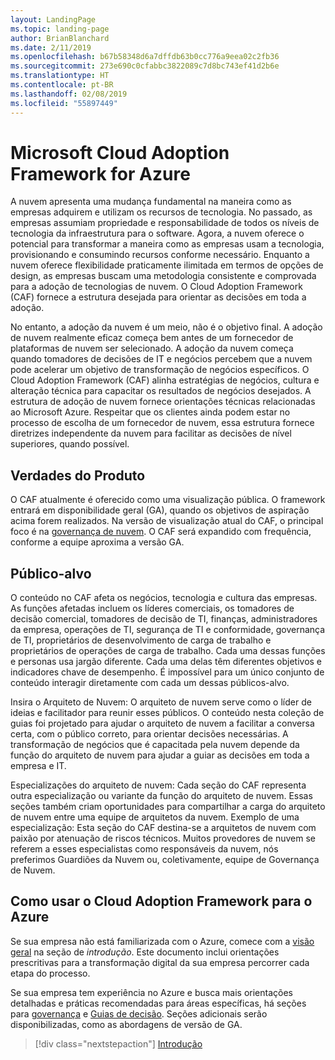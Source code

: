 ```yaml
---
layout: LandingPage
ms.topic: landing-page
author: BrianBlanchard
ms.date: 2/11/2019
ms.openlocfilehash: b67b58348d6a7dffdb63b0cc776a9eea02c2fb36
ms.sourcegitcommit: 273e690c0cfabbc3822089c7d8bc743ef41d2b6e
ms.translationtype: HT
ms.contentlocale: pt-BR
ms.lasthandoff: 02/08/2019
ms.locfileid: "55897449"
---
```

# <a name="microsoft-cloud-adoption-framework-for-azure"></a>Microsoft Cloud Adoption Framework for Azure

A nuvem apresenta uma mudança fundamental na maneira como as empresas adquirem e utilizam os recursos de tecnologia. No passado, as empresas assumiam propriedade e responsabilidade de todos os níveis de tecnologia da infraestrutura para o software. Agora, a nuvem oferece o potencial para transformar a maneira como as empresas usam a tecnologia, provisionando e consumindo recursos conforme necessário. Enquanto a nuvem oferece flexibilidade praticamente ilimitada em termos de opções de design, as empresas buscam uma metodologia consistente e comprovada para a adoção de tecnologias de nuvem. O Cloud Adoption Framework (CAF) fornece a estrutura desejada para orientar as decisões em toda a adoção.

No entanto, a adoção da nuvem é um meio, não é o objetivo final. A adoção de nuvem realmente eficaz começa bem antes de um fornecedor de plataformas de nuvem ser selecionado. A adoção da nuvem começa quando tomadores de decisões de IT e negócios percebem que a nuvem pode acelerar um objetivo de transformação de negócios específicos. O Cloud Adoption Framework (CAF) alinha estratégias de negócios, cultura e alteração técnica para capacitar os resultados de negócios desejados. A estrutura de adoção de nuvem fornece orientações técnicas relacionadas ao Microsoft Azure. Respeitar que os clientes ainda podem estar no processo de escolha de um fornecedor de nuvem, essa estrutura fornece diretrizes independente da nuvem para facilitar as decisões de nível superiores, quando possível.

## <a name="product-truths"></a>Verdades do Produto

O CAF atualmente é oferecido como uma visualização pública. O framework entrará em disponibilidade geral (GA), quando os objetivos de aspiração acima forem realizados. Na versão de visualização atual do CAF, o principal foco é na [governança de nuvem](./governance/journeys/overview.md). O CAF será expandido com frequência, conforme a equipe aproxima a versão GA.

## <a name="audience"></a>Público-alvo

O conteúdo no CAF afeta os negócios, tecnologia e cultura das empresas. As funções afetadas incluem os líderes comerciais, os tomadores de decisão comercial, tomadores de decisão de TI, finanças, administradores da empresa, operações de TI, segurança de TI e conformidade, governança de TI, proprietários de desenvolvimento de carga de trabalho e proprietários de operações de carga de trabalho. Cada uma dessas funções e personas usa jargão diferente. Cada uma delas têm diferentes objetivos e indicadores chave de desempenho. É impossível para um único conjunto de conteúdo interagir diretamente com cada um dessas públicos-alvo.

Insira o Arquiteto de Nuvem: O arquiteto de nuvem serve como o líder de ideias e facilitador para reunir esses públicos. O conteúdo nesta coleção de guias foi projetado para ajudar o arquiteto de nuvem a facilitar a conversa certa, com o público correto, para orientar decisões necessárias. A transformação de negócios que é capacitada pela nuvem depende da função do arquiteto de nuvem para ajudar a guiar as decisões em toda a empresa e IT.

Especializações do arquiteto de nuvem: Cada seção do CAF representa outra especialização ou variante da função do arquiteto de nuvem. Essas seções também criam oportunidades para compartilhar a carga do arquiteto de nuvem entre uma equipe de arquitetos da nuvem. Exemplo de uma especialização: Esta seção do CAF destina-se a arquitetos de nuvem com paixão por atenuação de riscos técnicos. Muitos provedores de nuvem se referem a esses especialistas como responsáveis da nuvem, nós preferimos Guardiões da Nuvem ou, coletivamente, equipe de Governança de Nuvem.

## <a name="how-to-use-the-microsoft-cloud-adoption-framework-for-azure"></a>Como usar o Cloud Adoption Framework para o Azure

Se sua empresa não está familiarizada com o Azure, comece com a [visão geral](./getting-started/overview.md) na seção de *introdução*. Este documento inclui orientações prescritivas para a transformação digital da sua empresa percorrer cada etapa do processo.

Se sua empresa tem experiência no Azure e busca mais orientações detalhadas e práticas recomendadas para áreas específicas, há seções para [governança](./governance/overview.md) e [Guias de decisão](./decision-guides/overview.md). Seções adicionais serão disponibilizadas, como as abordagens de versão de GA.

> [!div class="nextstepaction"]
> [Introdução](./getting-started/overview.md)